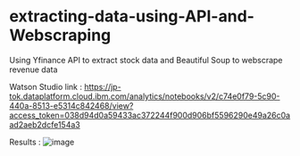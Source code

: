 # extracting-data-using-API-and-Webscraping

Using Yfinance API to extract stock data
and Beautiful Soup to webscrape revenue data

Watson Studio link : https://jp-tok.dataplatform.cloud.ibm.com/analytics/notebooks/v2/c74e0f79-5c90-440a-8513-e5314c842468/view?access_token=038d94d0a59433ac372244f900d906bf5596290e49a26c0aad2aeb2dcfe154a3 

Results : 
![image](https://user-images.githubusercontent.com/106678416/211183681-4df2891d-231c-492c-bf8c-74a6dd94d063.png)
